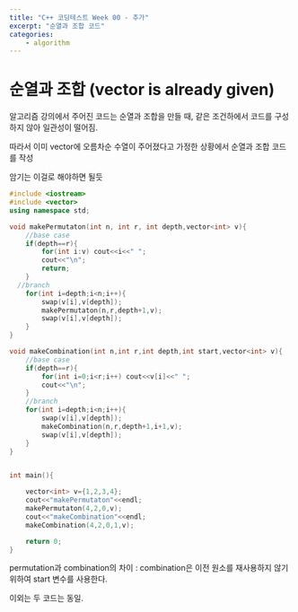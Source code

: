 ```yaml
---
title: "C++ 코딩테스트 Week 00 - 추가"
excerpt: "순열과 조합 코드"
categories:
    - algorithm
---
```


# 순열과 조합 (vector is already given)

알고리즘 강의에서 주어진 코드는 순열과 조합을 만들 때, 같은 조건하에서 코드를 구성하지 않아 일관성이 떨어짐.

따라서 이미 vector에 오름차순 수열이 주어졌다고 가정한 상황에서 순열과 조합 코드를 작성

암기는 이걸로 해야하면 될듯

```cpp
#include <iostream>
#include <vector>
using namespace std;

void makePermutaton(int n, int r, int depth,vector<int> v){
  	//base case
    if(depth==r){
        for(int i:v) cout<<i<<" ";
        cout<<"\n";
        return;
    }
  //branch
    for(int i=depth;i<n;i++){
        swap(v[i],v[depth]);
        makePermutaton(n,r,depth+1,v);
        swap(v[i],v[depth]);
    }
}

void makeCombination(int n,int r,int depth,int start,vector<int> v){
    //base case
    if(depth==r){
        for(int i=0;i<r;i++) cout<<v[i]<<" ";
        cout<<"\n";
    }
    //branch
    for(int i=depth;i<n;i++){
        swap(v[i],v[depth]);
        makeCombination(n,r,depth+1,i+1,v);
        swap(v[i],v[depth]);
    }
}


int main(){

    vector<int> v={1,2,3,4};
    cout<<"makePermutaton"<<endl;
    makePermutaton(4,2,0,v);
    cout<<"makeCombination"<<endl;
    makeCombination(4,2,0,1,v);

    return 0;
}
```



permutation과 combination의 차이 : combination은 이전 원소를 재사용하지 않기 위하여 start 변수를 사용한다.

이외는 두 코드는 동일.
